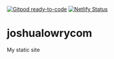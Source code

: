 [![Gitpod ready-to-code](https://img.shields.io/badge/Gitpod-ready--to--code-blue?logo=gitpod)](https://gitpod.io/#https://github.com/joshuarlowry/joshualowrycom)
[![Netlify Status](https://api.netlify.com/api/v1/badges/52a31fe5-424b-4506-8ae2-fabd209ff6a8/deploy-status)](https://app.netlify.com/sites/joshualowrycom/deploys)
# joshualowrycom
My static site
